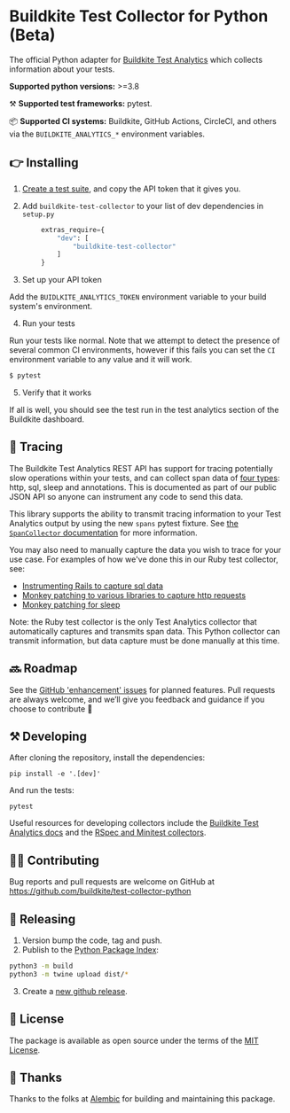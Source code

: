 # Buildkite Test Collector for Python (Beta)

The official Python adapter for [Buildkite Test Analytics](https://buildkite.com/test-analytics) which collects information about your tests.

**Supported python versions:** >=3.8

⚒ **Supported test frameworks:** pytest.

📦 **Supported CI systems:** Buildkite, GitHub Actions, CircleCI, and others via the `BUILDKITE_ANALYTICS_*` environment variables.


## 👉 Installing

1. [Create a test suite](https://buildkite.com/docs/test-analytics), and copy the API token that it gives you.

2. Add `buildkite-test-collector` to your list of dev dependencies in `setup.py`

```python
        extras_require={
            "dev": [
                "buildkite-test-collector"
            ]
        }
```

3. Set up your API token

Add the `BUIDLKITE_ANALYTICS_TOKEN` environment variable to your build system's environment.

4. Run your tests

Run your tests like normal.  Note that we attempt to detect the presence of several common CI environments, however if this fails you can set the `CI` environment variable to any value and it will work.

```sh
$ pytest
```

5. Verify that it works

If all is well, you should see the test run in the test analytics section of the Buildkite dashboard.

## 🎢 Tracing

The Buildkite Test Analytics REST API has support for tracing potentially slow operations within your tests, and can collect span data of [four types](https://buildkite.com/docs/test-analytics/importing-json#json-test-results-data-reference-span-objects): http, sql, sleep and annotations. This is documented as part of our public JSON API so anyone can instrument any code to send this data.

This library supports the ability to transmit tracing information to your Test Analytics output by using the new `spans` pytest fixture.  See [the `SpanCollector` documentation](https://github.com/buildkite/test-collector-python/blob/main/src/buildkite_test_collector/pytest_plugin/span_collector.py) for more information.

You may also need to manually capture the data you wish to trace for your use case. For examples of how we've done this in our Ruby test collector, see:
- [Instrumenting Rails to capture sql data](https://github.com/buildkite/test-collector-ruby/blob/9ac2b465cad647790d89b501a1754b06e47d5997/lib/buildkite/test_collector.rb#L107)
- [Monkey patching to various libraries to capture http requests](https://github.com/buildkite/test-collector-ruby/blob/9ac2b465cad647790d89b501a1754b06e47d5997/lib/buildkite/test_collector/network.rb#L58)
- [Monkey patching for sleep](https://github.com/buildkite/test-collector-ruby/blob/9ac2b465cad647790d89b501a1754b06e47d5997/lib/buildkite/test_collector/object.rb#L20)

Note: the Ruby test collector is the only Test Analytics collector that automatically captures and transmits span data. This Python collector can transmit information, but data capture must be done manually at this time.

## 🔜 Roadmap

See the [GitHub 'enhancement' issues](https://github.com/buildkite/test-collector-python/issues?q=is%3Aissue+is%3Aopen+label%3Aenhancement) for planned features. Pull requests are always welcome, and we’ll give you feedback and guidance if you choose to contribute 💚

## ⚒ Developing

After cloning the repository, install the dependencies:

```
pip install -e '.[dev]'
```

And run the tests:

```
pytest
```

Useful resources for developing collectors include the [Buildkite Test Analytics docs](https://buildkite.com/docs/test-analytics) and the [RSpec and Minitest collectors](https://github.com/buildkite/rspec-buildkite-analytics).

## 👩‍💻 Contributing

Bug reports and pull requests are welcome on GitHub at https://github.com/buildkite/test-collector-python

## 🚀 Releasing

1. Version bump the code, tag and push.
2. Publish to the [Python Package Index](https://pypi.org/):

```sh
python3 -m build
python3 -m twine upload dist/*
```

3. Create a [new github release](https://github.com/buildkite/test-collector-python/releases).

## 📜 License

The package is available as open source under the terms of the [MIT License](https://opensource.org/licenses/MIT).

## 🤙 Thanks

Thanks to the folks at [Alembic](https://alembic.com.au/) for building and maintaining this package.
